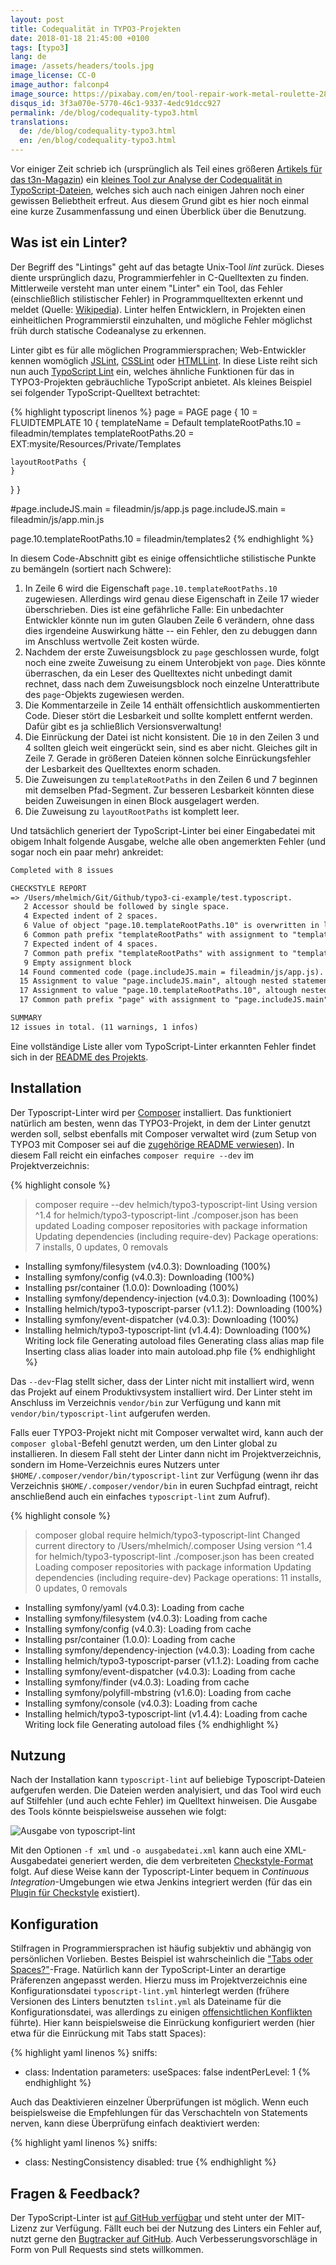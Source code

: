```yaml
---
layout: post
title: Codequalität in TYPO3-Projekten
date: 2018-01-18 21:45:00 +0100
tags: [typo3]
lang: de
image: /assets/headers/tools.jpg
image_license: CC-0
image_author: falconp4
image_source: https://pixabay.com/en/tool-repair-work-metal-roulette-2820951/
disqus_id: 3f3a070e-5770-46c1-9337-4edc91dcc927
permalink: /de/blog/codequality-typo3.html
translations:
  de: /de/blog/codequality-typo3.html
  en: /en/blog/codequality-typo3.html
---
```


Vor einiger Zeit schrieb ich (ursprünglich als Teil eines größeren [Artikels für das t3n-Magazin][t3n]) ein [kleines Tool zur Analyse der Codequalität in TypoScript-Dateien][github], welches sich auch nach einigen Jahren noch einer gewissen Beliebtheit erfreut. Aus diesem Grund gibt es hier noch einmal eine kurze Zusammenfassung und einen Überblick über die Benutzung.

<script src="https://asciinema.org/a/1jOJv3Z6onWSdIkTAxAWsGgoy.js" id="asciicast-1jOJv3Z6onWSdIkTAxAWsGgoy" async></script>

## Was ist ein Linter?

Der Begriff des "Lintings" geht auf das betagte Unix-Tool _lint_ zurück. Dieses diente ursprünglich dazu, Programmierfehler in C-Quelltexten zu finden. Mittlerweile versteht man unter einem "Linter" ein Tool, das Fehler (einschließlich stilistischer Fehler) in Programmquelltexten erkennt und meldet (Quelle: [Wikipedia][linter]). Linter helfen Entwicklern, in Projekten einen einheitlichen Programmierstil einzuhalten, und mögliche Fehler möglichst früh durch statische Codeanalyse zu erkennen.

Linter gibt es für alle möglichen Programmiersprachen; Web-Entwickler kennen womöglich [JSLint](http://jslint.com/), [CSSLint](http://csslint.net/) oder [HTMLLint](http://htmlhint.com/). In diese Liste reiht sich nun auch [TypoScript Lint][github] ein, welches ähnliche Funktionen für das in TYPO3-Projekten gebräuchliche TypoScript anbietet. Als kleines Beispiel sei folgender TypoScript-Quelltext betrachtet:

{% highlight typoscript linenos %}
page = PAGE
page  {
  10 = FLUIDTEMPLATE
   10 {
    templateName = Default
    templateRootPaths.10 = fileadmin/templates
   templateRootPaths.20 = EXT:mysite/Resources/Private/Templates

    layoutRootPaths {
    }
  }
}

#page.includeJS.main = fileadmin/js/app.js
page.includeJS.main = fileadmin/js/app.min.js

page.10.templateRootPaths.10 = fileadmin/templates2
{% endhighlight %}

In diesem Code-Abschnitt gibt es einige offensichtliche stilistische Punkte zu bemängeln (sortiert nach Schwere):

1. In Zeile 6 wird die Eigenschaft `page.10.templateRootPaths.10` zugewiesen. Allerdings wird genau diese Eigenschaft in Zeile 17 wieder überschrieben. Dies ist eine gefährliche Falle: Ein unbedachter Entwickler könnte nun im guten Glauben Zeile 6 verändern, ohne dass dies irgendeine Auswirkung hätte -- ein Fehler, den zu debuggen dann im Anschluss wertvolle Zeit kosten würde.
1. Nachdem der erste Zuweisungsblock zu `page` geschlossen wurde, folgt noch eine zweite Zuweisung zu einem Unterobjekt von `page`. Dies könnte überraschen, da ein Leser des Quelltextes nicht unbedingt damit rechnet, dass nach dem Zuweisungsblock noch einzelne Unterattribute des `page`-Objekts zugewiesen werden.
1. Die Kommentarzeile in Zeile 14 enthält offensichtlich auskommentierten Code. Dieser stört die Lesbarkeit und sollte komplett entfernt werden. Dafür gibt es ja schließlich Versionsverwaltung!
1. Die Einrückung der Datei ist nicht konsistent. Die `10` in den Zeilen 3 und 4 sollten gleich weit eingerückt sein, sind es aber nicht. Gleiches gilt in Zeile 7. Gerade in größeren Dateien können solche Einrückungsfehler der Lesbarkeit des Quelltextes enorm schaden.
1. Die Zuweisungen zu `templateRootPaths` in den Zeilen 6 und 7 beginnen mit demselben Pfad-Segment. Zur besseren Lesbarkeit könnten diese beiden Zuweisungen in einen Block ausgelagert werden.
1. Die Zuweisung zu `layoutRootPaths` ist komplett leer.

Und tatsächlich generiert der TypoScript-Linter bei einer Eingabedatei mit obigem Inhalt folgende Ausgabe, welche alle oben angemerkten Fehler (und sogar noch ein paar mehr) ankreidet:

```txt
Completed with 8 issues

CHECKSTYLE REPORT
=> /Users/mhelmich/Git/Github/typo3-ci-example/test.typoscript.
   2 Accessor should be followed by single space.
   4 Expected indent of 2 spaces.
   6 Value of object "page.10.templateRootPaths.10" is overwritten in line 17.
   6 Common path prefix "templateRootPaths" with assignment to "templateRootPaths.20" in line 7. Consider merging them into a nested assignment.
   7 Expected indent of 4 spaces.
   7 Common path prefix "templateRootPaths" with assignment to "templateRootPaths.10" in line 6. Consider merging them into a nested assignment.
   9 Empty assignment block
  14 Found commented code (page.includeJS.main = fileadmin/js/app.js).
  15 Assignment to value "page.includeJS.main", altough nested statement for path "page" exists at line 2.
  17 Assignment to value "page.10.templateRootPaths.10", altough nested statement for path "page" exists at line 2.
  17 Common path prefix "page" with assignment to "page.includeJS.main" in line 15. Consider merging them into a nested assignment.

SUMMARY
12 issues in total. (11 warnings, 1 infos)
```

Eine vollständige Liste aller vom TypoScript-Linter erkannten Fehler findet sich in der [README des Projekts][github-features].

## Installation

Der Typoscript-Linter wird per [Composer][composer] installiert. Das funktioniert natürlich am besten, wenn das TYPO3-Projekt, in dem der Linter genutzt werden soll, selbst ebenfalls mit Composer verwaltet wird (zum Setup von TYPO3 mit Composer sei auf die [zugehörige README verwiesen][composer-typo3]). In diesem Fall reicht ein einfaches `composer require --dev` im Projektverzeichnis:

{% highlight console %}
> composer require --dev helmich/typo3-typoscript-lint
Using version ^1.4 for helmich/typo3-typoscript-lint
./composer.json has been updated
Loading composer repositories with package information
Updating dependencies (including require-dev)
Package operations: 7 installs, 0 updates, 0 removals
  - Installing symfony/filesystem (v4.0.3): Downloading (100%)
  - Installing symfony/config (v4.0.3): Downloading (100%)
  - Installing psr/container (1.0.0): Downloading (100%)
  - Installing symfony/dependency-injection (v4.0.3): Downloading (100%)
  - Installing helmich/typo3-typoscript-parser (v1.1.2): Downloading (100%)
  - Installing symfony/event-dispatcher (v4.0.3): Downloading (100%)
  - Installing helmich/typo3-typoscript-lint (v1.4.4): Downloading (100%)
Writing lock file
Generating autoload files
Generating  class alias map file
Inserting class alias loader into main autoload.php file
{% endhighlight %}

Das `--dev`-Flag stellt sicher, dass der Linter nicht mit installiert wird, wenn das Projekt auf einem Produktivsystem installiert wird. Der Linter steht im Anschluss im Verzeichnis `vendor/bin` zur Verfügung und kann mit `vendor/bin/typoscript-lint` aufgerufen werden.

Falls euer TYPO3-Projekt nicht mit Composer verwaltet wird, kann auch der `composer global`-Befehl genutzt werden, um den Linter global zu installieren. In diesem Fall steht der Linter dann nicht im Projektverzeichnis, sondern im Home-Verzeichnis eures Nutzers unter `$HOME/.composer/vendor/bin/typoscript-lint` zur Verfügung (wenn ihr das Verzeichnis `$HOME/.composer/vendor/bin` in euren Suchpfad eintragt, reicht anschließend auch ein einfaches `typoscript-lint` zum Aufruf).

{% highlight console %}
> composer global require helmich/typo3-typoscript-lint
Changed current directory to /Users/mhelmich/.composer
Using version ^1.4 for helmich/typo3-typoscript-lint
./composer.json has been created
Loading composer repositories with package information
Updating dependencies (including require-dev)
Package operations: 11 installs, 0 updates, 0 removals
  - Installing symfony/yaml (v4.0.3): Loading from cache
  - Installing symfony/filesystem (v4.0.3): Loading from cache
  - Installing symfony/config (v4.0.3): Loading from cache
  - Installing psr/container (1.0.0): Loading from cache
  - Installing symfony/dependency-injection (v4.0.3): Loading from cache
  - Installing helmich/typo3-typoscript-parser (v1.1.2): Loading from cache
  - Installing symfony/event-dispatcher (v4.0.3): Loading from cache
  - Installing symfony/finder (v4.0.3): Loading from cache
  - Installing symfony/polyfill-mbstring (v1.6.0): Loading from cache
  - Installing symfony/console (v4.0.3): Loading from cache
  - Installing helmich/typo3-typoscript-lint (v1.4.4): Loading from cache
Writing lock file
Generating autoload files
{% endhighlight %}

## Nutzung

Nach der Installation kann `typoscript-lint` auf beliebige Typoscript-Dateien aufgerufen werden. Die Dateien werden analyisiert, und das Tool wird euch auf Stilfehler (und auch echte Fehler) im Quelltext hinweisen. Die Ausgabe des Tools könnte beispielsweise aussehen wie folgt:

![Ausgabe von `typoscript-lint`](/assets/posts/typoscript-lint-output.png)

Mit den Optionen `-f xml` und `-o ausgabedatei.xml` kann auch eine XML-Ausgabedatei generiert werden, die dem verbreiteten [Checkstyle-Format][checkstyle] folgt. Auf diese Weise kann der Typoscript-Linter bequem in _Continuous Integration_-Umgebungen wie etwa Jenkins integriert werden (für das ein [Plugin für Checkstyle][checkstyle-jenkins] existiert).

## Konfiguration

Stilfragen in Programmiersprachen ist häufig subjektiv und abhängig von persönlichen Vorlieben. Bestes Beispiel ist wahrscheinlich die ["Tabs oder Spaces?"](https://www.youtube.com/watch?v=SsoOG6ZeyUI)-Frage. Natürlich kann der TypoScript-Linter an derartige Präferenzen angepasst werden. Hierzu muss im Projektverzeichnis eine Konfigurationsdatei `typoscript-lint.yml` hinterlegt werden (frühere Versionen des Linters benutzten `tslint.yml` als Dateiname für die Konfigurationsdatei, was allerdings zu einigen [offensichtlichen Konflikten](https://palantir.github.io/tslint/) führte). Hier kann beispielsweise die Einrückung konfiguriert werden (hier etwa für die Einrückung mit Tabs statt Spaces):

{% highlight yaml linenos %}
sniffs:
  - class: Indentation
    parameters:
      useSpaces: false
      indentPerLevel: 1
{% endhighlight %}

Auch das Deaktivieren einzelner Überprüfungen ist möglich. Wenn euch beispielsweise die Empfehlungen für das Verschachteln von Statements nerven, kann diese Überprüfung einfach deaktiviert werden:

{% highlight yaml linenos %}
sniffs:
  - class: NestingConsistency
    disabled: true
{% endhighlight %}

## Fragen & Feedback?

Der TypoScript-Linter ist [auf GitHub verfügbar][github] und steht unter der MIT-Lizenz zur Verfügung. Fällt euch bei der Nutzung des Linters ein Fehler auf, nutzt gerne den [Bugtracker auf GitHub][github-issues]. Auch Verbesserungsvorschläge in Form von Pull Requests sind stets willkommen.

[linter]: https://en.wikipedia.org/wiki/Lint_(software)
[composer]: https://getcomposer.org/
[composer-typo3]: https://github.com/TYPO3/TYPO3.CMS.BaseDistribution
[github]: https://github.com/martin-helmich/typo3-typoscript-lint
[github-features]: https://github.com/martin-helmich/typo3-typoscript-lint#features
[github-issues]: https://github.com/martin-helmich/typo3-typoscript-lint/issues
[t3n]: https://t3n.de/magazin/continuous-integration-typo3-236672/
[checkstyle]: http://checkstyle.sourceforge.net/
[checkstyle-jenkins]: https://wiki.jenkins.io/display/JENKINS/Checkstyle+Plugin
